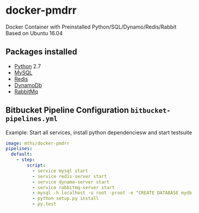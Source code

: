 # docker-pmdrr
Docker Container with Preinstalled Python/SQL/Dynamo/Redis/Rabbit
Based on Ubuntu 16.04

## Packages installed

 - [Python](https://www.python.org/) 2.7
 - [MySQL](https://www.mysql.com/) 
 - [Redis](http://www.redis.io/) 
 - [DynamoDb](https://aws.amazon.com/dynamodb/)
 - [RabbitMq](https://www.rabbitmq.com/)

## Bitbucket Pipeline Configuration `bitbucket-pipelines.yml`

Example: Start all services, install python dependenciesw and start testsuite


```YAML
image: mths/docker-pmdrr
pipelines:
  default:
    - step:
        script:
          - service mysql start
          - service redis-server start
          - service dynamo-server start
          - service rabbitmq-server start
          - mysql -h localhost -u root -proot -e "CREATE DATABASE mydb;"
          - python setup.py install
          - py.test
```
